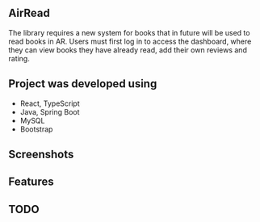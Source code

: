 <h2>AirRead</h2>

The library requires a new system for books that in future will be used to read books in AR. Users must first log in to access the dashboard, where they can view books they have already read, add their own reviews and rating. 


<h2>Project was developed using</h2>

<ul>
<li>React, TypeScript</li>
<li>Java, Spring Boot</li>
<li>MySQL</li>
<li>Bootstrap</li>
</ul>

<h2>Screenshots</h2>

<h2>Features</h2>

<h2>TODO</h2>

